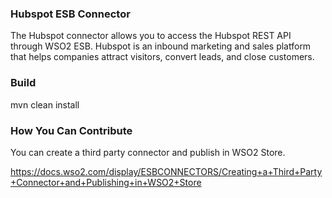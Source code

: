 ### Hubspot ESB Connector

The Hubspot connector allows you to access the Hubspot REST API through WSO2 ESB. Hubspot is an inbound marketing and sales 
platform that helps companies attract visitors, convert leads, and close customers.

### Build

mvn clean install

### How You Can Contribute
You can create a third party connector and publish in WSO2 Store.

https://docs.wso2.com/display/ESBCONNECTORS/Creating+a+Third+Party+Connector+and+Publishing+in+WSO2+Store